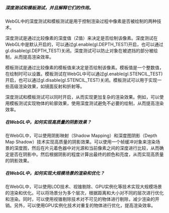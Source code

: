 ##### 深度测试和模板测试，并且解释它们的作用。

WebGL中的深度测试和模板测试是用于控制渲染过程中像素是否被绘制的两种技术。

深度测试是通过比较像素的深度值（Z值）来决定是否绘制该像素。深度测试在WebGL中是默认开启的，可以通过gl.enable(gl.DEPTH_TEST)开启，也可以通过gl.disable(gl.DEPTH_TEST)关闭。深度测试可以防止对象在被遮挡的部分被绘制，从而提高渲染效率。

模板测试是通过比较像素的模板值来决定是否绘制该像素。模板值是一个整数值，在绘制时可以设置。模板测试在WebGL中可以通过gl.enable(gl.STENCIL_TEST)开启，也可以通过gl.disable(gl.STENCIL_TEST)关闭。模板测试可以用于实现一些高级渲染效果，如镜面反射和折射等。

深度测试和模板测试可以同时开启，从而实现更加复杂的渲染效果。例如，可以使用模板测试实现物体的轮廓效果，使用深度测试避免不必要的绘制，从而提高渲染效率。



##### 在WebGL中，如何实现高质量的阴影效果？

在WebGL中，可以使用阴影映射（Shadow Mapping）和深度图阴影（Depth Map Shadow）技术实现高质量的阴影效果。可以使用一个帧缓冲对象来渲染场景的深度图，然后在片元着色器中对光源和当前像素之间的深度进行比较，从而确定是否在阴影中。然后根据阴影的程度计算出最终的颜色和亮度，从而实现高质量的阴影效果。



##### 在WebGL中，如何实现大规模场景的渲染和优化？

在WebGL中，可以使用LOD技术、视锥剔除、GPU实例化等技术实现大规模场景的渲染和优化。可以将场景分为多个层次，根据距离和大小对不同的层次进行优化和渲染。同时，可以使用视锥剔除技术对不可见的物体进行剔除，减少渲染的开销。另外，可以使用GPU实例化技术对重复的物体进行优化，提高渲染效率。

